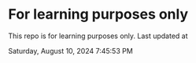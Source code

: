 # For learning purposes only
This repo is for learning purposes only.
Last updated at

Saturday, August 10, 2024 7:45:53 PM

